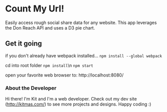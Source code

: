 # Count My Url!
Easily access rough social share data for any website. This app leverages the Don Reach API and uses a D3 pie chart.

## Get it going
if you don't already have webpack installed...
`npm install --global webpack`

cd into root folder
`npm install`\n
`npm start`

open your favorite web browser to: http://localhost:8080/

### About the Developer
Hi there! I'm Kit and I'm a web developer. Check out my dev site (http://kitmas.com/) to see more projects and designs. Happy coding :) 
